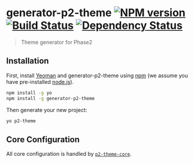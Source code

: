 # generator-p2-theme [![NPM version][npm-image]][npm-url] [![Build Status][travis-image]][travis-url] [![Dependency Status][daviddm-image]][daviddm-url]
> Theme generator for Phase2

## Installation

First, install [Yeoman](http://yeoman.io) and generator-p2-theme using [npm](https://www.npmjs.com/) (we assume you have pre-installed [node.js](https://nodejs.org/)).

```bash
npm install -g yo
npm install -g generator-p2-theme
```

Then generate your new project:

```bash
yo p2-theme
```

## Core Configuration

All core configuration is handled by [`p2-theme-core`](http://github.com/phase2/p2-theme-core).

[npm-image]: https://badge.fury.io/js/generator-p2-theme.svg
[npm-url]: https://npmjs.org/package/generator-p2-theme
[travis-image]: https://travis-ci.org/Phase2/generator-p2-theme.svg?branch=master
[travis-url]: https://travis-ci.org/Phase2/generator-p2-theme
[daviddm-image]: https://david-dm.org/Phase2/generator-p2-theme.svg?theme=shields.io
[daviddm-url]: https://david-dm.org/Phase2/generator-p2-theme

